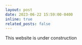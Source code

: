 ```yaml
---
layout: post
date: 2023-06-22 15:59:00-0400
inline: true
related_posts: false
---
```


This website is under construction
